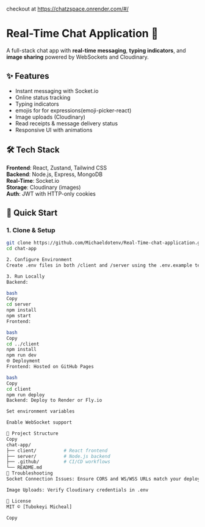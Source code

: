 checkout at https://chatzspace.onrender.com/#/

# Real-Time Chat Application 💬  


A full-stack chat app with **real-time messaging**, **typing indicators**, and **image sharing** powered by WebSockets and Cloudinary.

## ✨ Features  
- Instant messaging with Socket.io  
- Online status tracking  
- Typing indicators
- emojis for for expressions(emoji-picker-react)
- Image uploads (Cloudinary)  
- Read receipts & message delivery status  
- Responsive UI with animations  

## 🛠️ Tech Stack  
**Frontend**: React, Zustand, Tailwind CSS  
**Backend**: Node.js, Express, MongoDB  
**Real-Time**: Socket.io  
**Storage**: Cloudinary (images)  
**Auth**: JWT with HTTP-only cookies  

## 🚀 Quick Start  

### 1. Clone & Setup  
```bash
git clone https://github.com/Michaeldotenv/Real-Time-chat-application.git
cd chat-app

2. Configure Environment
Create .env files in both /client and /server using the .env.example templates.

3. Run Locally
Backend:

bash
Copy
cd server
npm install
npm start
Frontend:

bash
Copy
cd ../client
npm install
npm run dev
🌐 Deployment
Frontend: Hosted on GitHub Pages

bash
Copy
cd client
npm run deploy
Backend: Deploy to Render or Fly.io

Set environment variables

Enable WebSocket support

📂 Project Structure
Copy
chat-app/
├── client/          # React frontend
├── server/          # Node.js backend
├── .github/         # CI/CD workflows
└── README.md
🔧 Troubleshooting
Socket Connection Issues: Ensure CORS and WS/WSS URLs match your deployment

Image Uploads: Verify Cloudinary credentials in .env

📜 License
MIT © [Tubokeyi Micheal]

Copy

